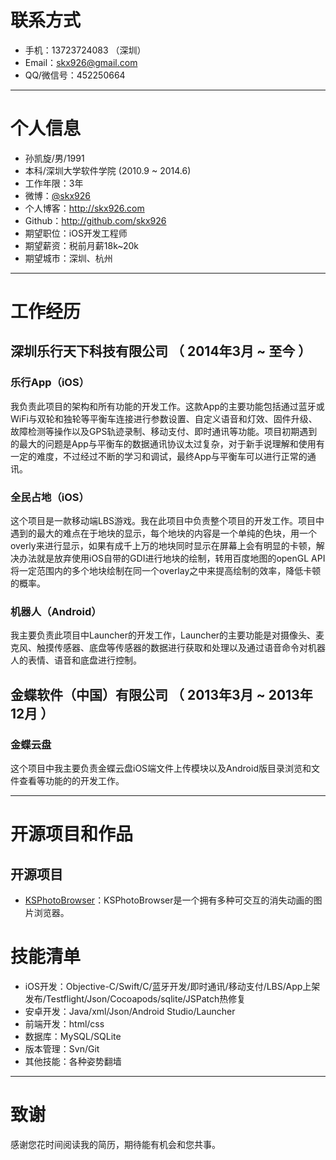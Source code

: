 # 联系方式

- 手机：13723724083 （深圳）
- Email：skx926@gmail.com
- QQ/微信号：452250664

---

# 个人信息

 - 孙凯旋/男/1991 
 - 本科/深圳大学软件学院 (2010.9 ~ 2014.6)
 - 工作年限：3年
 - 微博：[@skx926](http://weibo.com/ikeson)
 - 个人博客：http://skx926.com
 - Github：http://github.com/skx926
 - 期望职位：iOS开发工程师
 - 期望薪资：税前月薪18k~20k
 - 期望城市：深圳、杭州
 
---

# 工作经历

## 深圳乐行天下科技有限公司 （ 2014年3月 ~ 至今 ）

### 乐行App（iOS）
我负责此项目的架构和所有功能的开发工作。这款App的主要功能包括通过蓝牙或WiFi与双轮和独轮等平衡车连接进行参数设置、自定义语音和灯效、固件升级、故障检测等操作以及GPS轨迹录制、移动支付、即时通讯等功能。项目初期遇到的最大的问题是App与平衡车的数据通讯协议太过复杂，对于新手说理解和使用有一定的难度，不过经过不断的学习和调试，最终App与平衡车可以进行正常的通讯。

### 全民占地（iOS） 
这个项目是一款移动端LBS游戏。我在此项目中负责整个项目的开发工作。项目中遇到的最大的难点在于地块的显示，每个地块的内容是一个单纯的色块，用一个overly来进行显示，如果有成千上万的地块同时显示在屏幕上会有明显的卡顿，解决办法就是放弃使用iOS自带的GDI进行地块的绘制，转用百度地图的openGL API将一定范围内的多个地块绘制在同一个overlay之中来提高绘制的效率，降低卡顿的概率。

### 机器人（Android）
我主要负责此项目中Launcher的开发工作，Launcher的主要功能是对摄像头、麦克风、触摸传感器、底盘等传感器的数据进行获取和处理以及通过语音命令对机器人的表情、语音和底盘进行控制。
 
## 金蝶软件（中国）有限公司 （ 2013年3月 ~ 2013年12月 ）

### 金蝶云盘 
这个项目中我主要负责金蝶云盘iOS端文件上传模块以及Android版目录浏览和文件查看等功能的的开发工作。

---

# 开源项目和作品

## 开源项目
 - [KSPhotoBrowser](https://github.com/skx926/KSPhotoBrowser)：KSPhotoBrowser是一个拥有多种可交互的消失动画的图片浏览器。

# 技能清单

- iOS开发：Objective-C/Swift/C/蓝牙开发/即时通讯/移动支付/LBS/App上架发布/Testflight/Json/Cocoapods/sqlite/JSPatch热修复
- 安卓开发：Java/xml/Json/Android Studio/Launcher
- 前端开发：html/css
- 数据库：MySQL/SQLite
- 版本管理：Svn/Git
- 其他技能：各种姿势翻墙

---

# 致谢
感谢您花时间阅读我的简历，期待能有机会和您共事。

